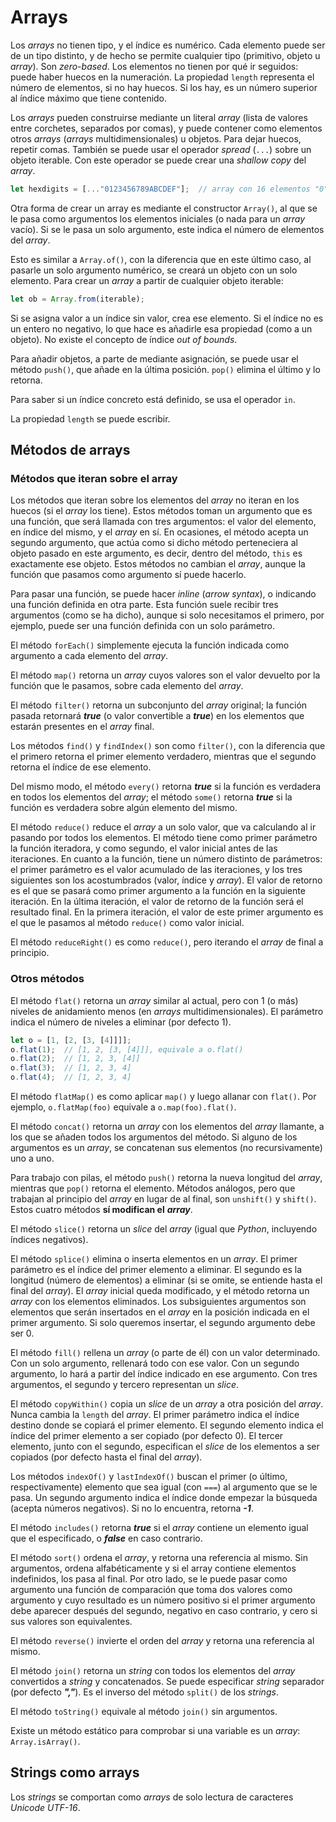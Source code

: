 # Arrays

Los *arrays* no tienen tipo, y el índice es numérico. Cada elemento puede ser de un tipo distinto, y de hecho se permite cualquier tipo (primitivo, objeto u *array*). Son *zero-based*. Los elementos no tienen por qué ir seguidos: puede haber huecos en la numeración. La propiedad `length` representa el número de elementos, si no hay huecos. Si los hay, es un número superior al índice máximo que tiene contenido.

Los *arrays* pueden construirse mediante un literal *array* (lista de valores entre corchetes, separados por comas), y puede contener como elementos otros *arrays* (*arrays* multidimensionales) u objetos. Para dejar huecos, repetir comas. También se puede usar el operador *spread* (`...`) sobre un objeto iterable. Con este operador se puede crear una *shallow copy* del *array*.

```js
let hexdigits = [..."0123456789ABCDEF"];  // array con 16 elementos "0", "1",...
```

Otra forma de crear un array es mediante el constructor `Array()`, al que se le pasa como argumentos los elementos iniciales (o nada para un *array* vacío). Si se le pasa un solo argumento, este indica el número de elementos del *array*.

Esto es similar a `Array.of()`, con la diferencia que en este último caso, al pasarle un solo argumento numérico, se creará un objeto con un solo elemento. Para crear un *array* a partir de cualquier objeto iterable:

```js
let ob = Array.from(iterable);
```

Si se asigna valor a un índice sin valor, crea ese elemento. Si el índice no es un entero no negativo, lo que hace es añadirle esa propiedad (como a un objeto). No existe el concepto de índice *out of bounds*.

Para añadir objetos, a parte de mediante asignación, se puede usar el método `push()`, que añade en la última posición. `pop()` elimina el último y lo retorna.

Para saber si un índice concreto está definido, se usa el operador `in`.

La propiedad `length` se puede escribir.

## Métodos de arrays

### Métodos que iteran sobre el array

Los métodos que iteran sobre los elementos del *array* no iteran en los huecos (si el *array* los tiene). Estos métodos toman un argumento que es una función, que será llamada con tres argumentos: el valor del elemento, en índice del mismo, y el *array* en sí. En ocasiones, el método acepta un segundo argumento, que actúa como si dicho método perteneciera al objeto pasado en este argumento, es decir, dentro del método, `this` es exactamente ese objeto. Estos métodos no cambian el *array*, aunque la función que pasamos como argumento sí puede hacerlo.

Para pasar una función, se puede hacer *inline* (*arrow syntax*), o indicando una función definida en otra parte. Esta función suele recibir tres argumentos (como se ha dicho), aunque si solo necesitamos el primero, por ejemplo, puede ser una función definida con un solo parámetro.

El método `forEach()` simplemente ejecuta la función indicada como argumento a cada elemento del *array*.

El método `map()` retorna un *array* cuyos valores son el valor devuelto por la función que le pasamos, sobre cada elemento del *array*.

El método `filter()` retorna un subconjunto del *array* original; la función pasada retornará ***true*** (o valor convertible a ***true***) en los elementos que estarán presentes en el *array* final.

Los métodos `find()` y `findIndex()` son como `filter()`, con la diferencia que el primero retorna el primer elemento verdadero, mientras que el segundo retorna el índice de ese elemento.

Del mismo modo, el método `every()` retorna ***true*** si la función es verdadera en todos los elementos del *array*; el método `some()` retorna ***true*** si la función es verdadera sobre algún elemento del mismo.

El método `reduce()` reduce el *array* a un solo valor, que va calculando al ir pasando por todos los elementos. El método tiene como primer parámetro la función iteradora, y como segundo, el valor inicial antes de las iteraciones. En cuanto a la función, tiene un número distinto de parámetros: el primer parámetro es el valor acumulado de las iteraciones, y los tres siguientes son los acostumbrados (valor, índice y *array*). El valor de retorno es el que se pasará como primer argumento a la función en la siguiente iteración. En la última iteración, el valor de retorno de la función será el resultado final. En la primera iteración, el valor de este primer argumento es el que le pasamos al método `reduce()` como valor inicial.

El método `reduceRight()` es como `reduce()`, pero iterando el *array* de final a principio.

### Otros métodos

El método `flat()` retorna un *array* similar al actual, pero con 1 (o más) niveles de anidamiento menos (en *arrays* multidimensionales). El parámetro indica el número de niveles a eliminar (por defecto 1).

```js
let o = [1, [2, [3, [4]]]];
o.flat(1);  // [1, 2, [3, [4]]], equivale a o.flat()
o.flat(2);  // [1, 2, 3, [4]]
o.flat(3);  // [1, 2, 3, 4]
o.flat(4);  // [1, 2, 3, 4]
```

El método `flatMap()` es como aplicar `map()` y luego allanar con `flat()`. Por ejemplo, `o.flatMap(foo)` equivale a `o.map(foo).flat()`.

El método `concat()` retorna un *array* con los elementos del *array* llamante, a los que se añaden todos los argumentos del método. Si alguno de los argumentos es un *array*, se concatenan sus elementos (no recursivamente) uno a uno.

Para trabajo con pilas, el método `push()` retorna la nueva longitud del *array*, mientras que `pop()` retorna el elemento. Métodos análogos, pero que trabajan al principio del *array* en lugar de al final, son `unshift()` y `shift()`. Estos cuatro métodos **sí modifican el** ***array***.

El método `slice()` retorna un *slice* del *array* (igual que *Python*, incluyendo índices negativos).

El método `splice()` elimina o inserta elementos en un *array*. El primer parámetro es el índice del primer elemento a eliminar. El segundo es la longitud (número de elementos) a eliminar (si se omite, se entiende hasta el final del *array*). El *array* inicial queda modificado, y el método retorna un *array* con los elementos eliminados. Los subsiguientes argumentos son elementos que serán insertados en el *array* en la posición indicada en el primer argumento. Si solo queremos insertar, el segundo argumento debe ser 0.

El método `fill()` rellena un *array* (o parte de él) con un valor determinado. Con un solo argumento, rellenará todo con ese valor. Con un segundo argumento, lo hará a partir del índice indicado en ese argumento. Con tres argumentos, el segundo y tercero representan un *slice*.

El método `copyWithin()` copia un *slice* de un *array* a otra posición del *array*. Nunca cambia la `length` del *array*. El primer parámetro indica el índice destino donde se copiará el primer elemento. El segundo elemento indica el índice del primer elemento a ser copiado (por defecto 0). El tercer elemento, junto con el segundo, especifican el *slice* de los elementos a ser copiados (por defecto hasta el final del *array*).

Los métodos `indexOf()` y `lastIndexOf()` buscan el primer (o último, respectivamente) elemento que sea igual (con `===`) al argumento que se le pasa. Un segundo argumento indica el índice donde empezar la búsqueda (acepta números negativos). Si no lo encuentra, retorna ***-1***.

El método `includes()` retorna ***true*** si el *array* contiene un elemento igual que el especificado, o ***false*** en caso contrario.

El método `sort()` ordena el *array*, y retorna una referencia al mismo. Sin argumentos, ordena alfabéticamente y si el array contiene elementos indefinidos, los pasa al final. Por otro lado, se le puede pasar como argumento una función de comparación que toma dos valores como argumento y cuyo resultado es un número positivo si el primer argumento debe aparecer después del segundo, negativo en caso contrario, y cero si sus valores son equivalentes.

El método `reverse()` invierte el orden del *array* y retorna una referencia al mismo.

El método `join()` retorna un *string* con todos los elementos del *array* convertidos a *string* y concatenados. Se puede especificar *string* separador (por defecto ***","***). Es el inverso del método `split()` de los *strings*.

El método `toString()` equivale al método `join()` sin argumentos.

Existe un método estático para comprobar si una variable es un *array*: `Array.isArray()`.

## Strings como arrays

Los *strings* se comportan como *arrays* de solo lectura de caracteres *Unicode UTF-16*.
